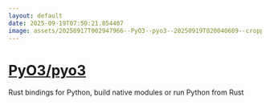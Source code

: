 ```yaml
---
layout: default
date: 2025-09-19T07:50:21.854407
image: assets/20250917T002947966--PyO3--pyo3--20250919T020040609--cropped.png
---
```


# [PyO3/pyo3](https://github.com/PyO3/pyo3)

Rust bindings for Python, build native modules or run Python from Rust

